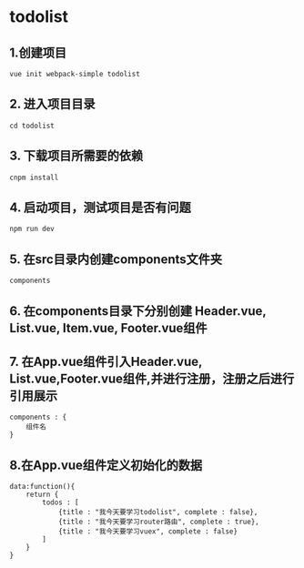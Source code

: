 # todolist

## 1.创建项目
    vue init webpack-simple todolist

## 2. 进入项目目录
    cd todolist

## 3. 下载项目所需要的依赖
    cnpm install

## 4. 启动项目，测试项目是否有问题
    npm run dev

## 5. 在src目录内创建components文件夹
    components

## 6. 在components目录下分别创建 Header.vue, List.vue, Item.vue, Footer.vue组件

## 7. 在App.vue组件引入Header.vue, List.vue,Footer.vue组件,并进行注册，注册之后进行引用展示

    components : {
        组件名
    }

## 8.在App.vue组件定义初始化的数据

    data:function(){
        return {
            todos : [
                {title : "我今天要学习todolist", complete : false},
                {title : "我今天要学习router路由", complete : true},
                {title : "我今天要学习vuex", complete : false}
            ]
        }
    }
